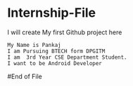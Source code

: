 # Internship-File
I will create My first Github project here

	My Name is Pankaj
	I am Pursuing BTECH form DPGITM
	I am  3rd Year CSE Department Student.
	I want to be Android Developer
#End of File